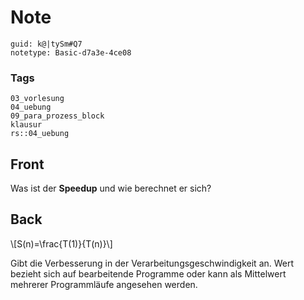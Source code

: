 # Note
```
guid: k@|tySm#Q7
notetype: Basic-d7a3e-4ce08
```

### Tags
```
03_vorlesung
04_uebung
09_para_prozess_block
klausur
rs::04_uebung
```

## Front
<p>Was ist der <b>Speedup</b> und wie berechnet er sich?

## Back
<p>\[S(n)=\frac{T(1)}{T(n)}\]
<p>Gibt die Verbesserung in der Verarbeitungsgeschwindigkeit an.
Wert bezieht sich auf bearbeitende Programme oder kann als
Mittelwert mehrerer Programmläufe angesehen werden.

